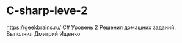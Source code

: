 # C-sharp-leve-2
https://geekbrains.ru/ C# Уровень 2
Решения домашних заданий.
Выполнил Дмитрий Ищенко
